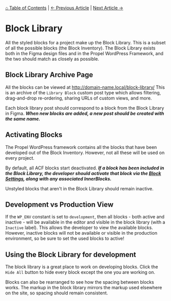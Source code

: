 [⌂ Table of Contents](/docs/README.md) | [← Previous Article](/docs/blocks/file-structure.md) | [Next Article →](/docs/blocks/acf-blocks/README.md)

# Block Library
All the styled blocks for a project make up the Block Library. This is a subset of all the possible blocks (the Block Inventory). The Block Library exists both in the Figma design files and in the Propel WordPress Framework, and the two should match as closely as possible.

## Block Library Archive Page

All the blocks can be viewed at http://domain-name.local/block-library/ This is an archive of the `Library Block` custom post type which allows filtering, drag-and-drop re-ordering, sharing URLs of custom views, and more.

Each block library post should correspond to a block from the Block Library in Figma. ***When new blocks are added, a new post should be created with the same name.***

## Activating Blocks
The Propel WordPress framework contains all the blocks that have been developed out of the Block Inventory. However, not all these will be used on every project.

By default, all ACF blocks start deactivated. ***If a block has been included in the Block Library, the developer should activate that block via the [Block Settings](/docs/blocks/acf-blocks/block-settings.md), along with any associated InnerBlocks.***

Unstyled blocks that aren't in the Block Library should remain inactive.

## Development vs Production View
If the `WP_ENV` constant is set to `development`, then all blocks - both active and inactive - will be available in the editor and visible in the block library (with a `Inactive` label). This allows the developer to view the available blocks. However, inactive blocks will not be available or visible in the production environment, so be sure to set the used blocks to active!

## Using the Block Library for development
The block library is a great place to work on developing blocks. Click the `Hide All` button to hide every block except the one you are working on.

Blocks can also be rearranged to see how the spacing between blocks works. The markup in the block library mirrors the markup used elsewhere on the site, so spacing should remain consistent.